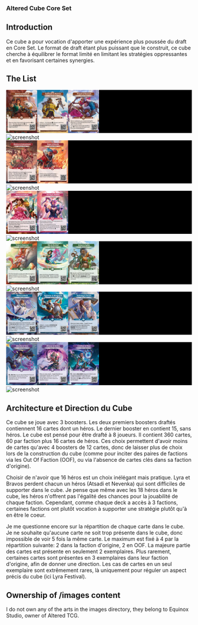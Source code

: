 ### Altered Cube Core Set

## Introduction

Ce cube a pour vocation d'apporter une expérience plus poussée du draft en Core
Set. Le format de draft étant plus puissant que le construit, ce cube cherche à
équilibrer le format limité en limitant les stratégies oppressantes et en
favorisant certaines synergies.

## The List

![screenshot](images/cube_display/hero_axiom.jpg)
![screenshot](images/cube_display/cube_axiom.jpg)
![screenshot](images/cube_display/hero_bravos.jpg)
![screenshot](images/cube_display/cube_bravos.jpg)
![screenshot](images/cube_display/hero_lyra.jpg)
![screenshot](images/cube_display/cube_lyra.jpg)
![screenshot](images/cube_display/hero_muna.jpg)
![screenshot](images/cube_display/cube_muna.jpg)
![screenshot](images/cube_display/hero_ordis.jpg)
![screenshot](images/cube_display/cube_ordis.jpg)
![screenshot](images/cube_display/hero_yzmir.jpg)
![screenshot](images/cube_display/cube_yzmir.jpg)

## Architecture et Direction du Cube

Ce cube se joue avec 3 boosters. Les deux premiers boosters draftés contiennent
16 cartes dont un héros. Le dernier booster en contient 15, sans héros. Le cube
est pensé pour être drafté à 8 joueurs. Il contient 360 cartes, 60 par faction
plus 16 cartes de héros. Ces choix permettent d'avoir moins de cartes qu'avec 4
boosters de 12 cartes, donc de laisser plus de choix lors de la construction du
cube (comme pour inciter des paires de factions via les Out Of Faction (OOF), ou
via l'absence de cartes clés dans sa faction d'origine).

Choisir de n'avoir que 16 héros est un choix inélégant mais pratique. Lyra et
Bravos perdent chacun un héros (Atsadi et Nevenka) qui sont difficiles de
supporter dans le cube. Je pense que même avec les 18 héros dans le cube, les
héros n'offrent pas l'égalité des chances pour la jouabilité de chaque faction.
Cependant, comme chaque deck a accès à 3 factions, certaines factions ont plutôt
vocation à supporter une stratégie plutôt qu'à en être le coeur.

Je me questionne encore sur la répartition de chaque carte dans le cube. Je ne
souhaite qu'aucune carte ne soit trop présente dans le cube, donc impossible de
voir 5 fois la même carte. Le maximum est fixé à 4 par la répartition suivante:
2 dans la faction d'origine, 2 en OOF. La majeure partie des cartes est présente
en seulement 2 exemplaires. Plus rarement, certaines cartes sont présentes en 3
exemplaires dans leur faction d'origine, afin de donner une direction. Les cas
de cartes en un seul exemplaire sont extrêmement rares, là uniquement pour
réguler un aspect précis du cube (ici Lyra Festival).

## Ownership of /images content

I do not own any of the arts in the images directory, they belong to Equinox
Studio, owner of Altered TCG.
